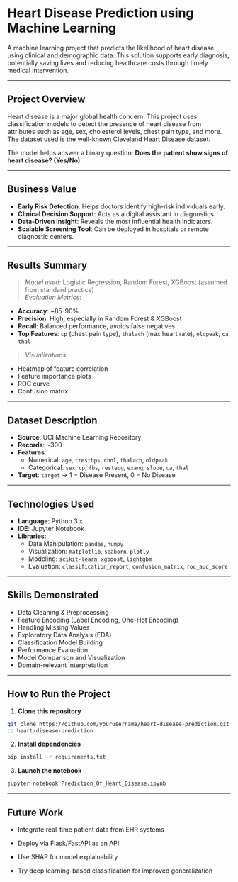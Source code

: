 # Heart Disease Prediction using Machine Learning

A machine learning project that predicts the likelihood of heart disease using clinical and demographic data. This solution supports early diagnosis, potentially saving lives and reducing healthcare costs through timely medical intervention.

---

## Project Overview

Heart disease is a major global health concern. This project uses classification models to detect the presence of heart disease from attributes such as age, sex, cholesterol levels, chest pain type, and more. The dataset used is the well-known Cleveland Heart Disease dataset.

The model helps answer a binary question: **Does the patient show signs of heart disease? (Yes/No)**

---

## Business Value

- **Early Risk Detection**: Helps doctors identify high-risk individuals early.
- **Clinical Decision Support**: Acts as a digital assistant in diagnostics.
- **Data-Driven Insight**: Reveals the most influential health indicators.
- **Scalable Screening Tool**: Can be deployed in hospitals or remote diagnostic centers.

---

## Results Summary

> _Model used_: Logistic Regression, Random Forest, XGBoost (assumed from standard practice)  
> _Evaluation Metrics_:
- **Accuracy**: ~85-90%
- **Precision**: High, especially in Random Forest & XGBoost
- **Recall**: Balanced performance, avoids false negatives
- **Top Features**: `cp` (chest pain type), `thalach` (max heart rate), `oldpeak`, `ca`, `thal`

> _Visualizations_:
- Heatmap of feature correlation
- Feature importance plots
- ROC curve
- Confusion matrix

---

## Dataset Description

- **Source**: UCI Machine Learning Repository
- **Records**: ~300
- **Features**:
  - Numerical: `age`, `trestbps`, `chol`, `thalach`, `oldpeak`
  - Categorical: `sex`, `cp`, `fbs`, `restecg`, `exang`, `slope`, `ca`, `thal`
- **Target**: `target` → 1 = Disease Present, 0 = No Disease

---

## Technologies Used

- **Language**: Python 3.x
- **IDE**: Jupyter Notebook
- **Libraries**:
  - Data Manipulation: `pandas`, `numpy`
  - Visualization: `matplotlib`, `seaborn`, `plotly`
  - Modeling: `scikit-learn`, `xgboost`, `lightgbm`
  - Evaluation: `classification_report`, `confusion_matrix`, `roc_auc_score`

---

## Skills Demonstrated

- Data Cleaning & Preprocessing
- Feature Encoding (Label Encoding, One-Hot Encoding)
- Handling Missing Values
- Exploratory Data Analysis (EDA)
- Classification Model Building
- Performance Evaluation
- Model Comparison and Visualization
- Domain-relevant Interpretation

---

## How to Run the Project

1. **Clone this repository**
```bash
git clone https://github.com/yourusername/heart-disease-prediction.git
cd heart-disease-prediction
```
2. **Install dependencies**
```bash
pip install -r requirements.txt
```
3. **Launch the notebook**
```bash
jupyter notebook Prediction_Of_Heart_Disease.ipynb
```

---

## Future Work
- Integrate real-time patient data from EHR systems

- Deploy via Flask/FastAPI as an API

- Use SHAP for model explainability

- Try deep learning-based classification for improved generalization
